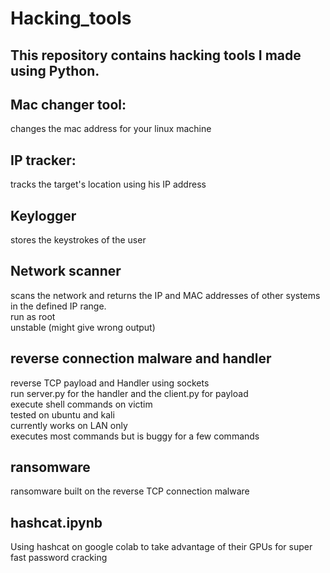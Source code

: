 # Hacking_tools
## This repository contains hacking tools I made using Python.

## Mac changer tool:
changes the mac address for your linux machine

## IP tracker:
tracks the target's location using his IP address
## Keylogger
stores the keystrokes of the user

## Network scanner
scans the network and returns the IP and MAC addresses of other systems in the defined IP range. \
run as root \
unstable (might give wrong output)

## reverse connection malware and handler
reverse TCP payload and Handler using sockets \
run server.py for the handler and the client.py for payload \
execute shell commands on victim \
tested on ubuntu and kali \
currently works on LAN only \
executes most commands but is buggy for a few commands

## ransomware
ransomware built on the reverse TCP connection malware


## hashcat.ipynb
Using hashcat on google colab to take advantage of their GPUs for super fast password cracking
